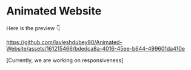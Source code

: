 # Animated Website
Here is the preview 👇

https://github.com/lavleshdubey90/Animated-Website/assets/161215466/bdedca8a-4016-45ee-b644-499601da410e


[Currently, we are working on responsiveness]
